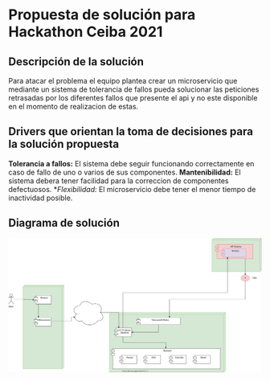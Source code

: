 # Propuesta de solución para Hackathon Ceiba 2021

## Descripción de la solución 

Para atacar el problema el equipo plantea crear un microservicio que mediante un sistema de tolerancia de fallos pueda solucionar las peticiones retrasadas por los diferentes fallos que presente el api y no este disponible en el momento de realizacion de estas.

## Drivers que orientan la toma de decisiones para la solución propuesta

**Tolerancia a fallos:** El sistema debe seguir funcionando correctamente en caso de fallo de uno o varios de sus componentes.
**Mantenibilidad:** El sistema debera tener facilidad para la correccion de componentes defectuosos.
**Flexibilidad:* El microservicio debe tener el menor tiempo de inactividad posible.

## Diagrama de solución 

![Diagrama componentes!](./solucion.drawio.svg "Diagrama de Solución")

